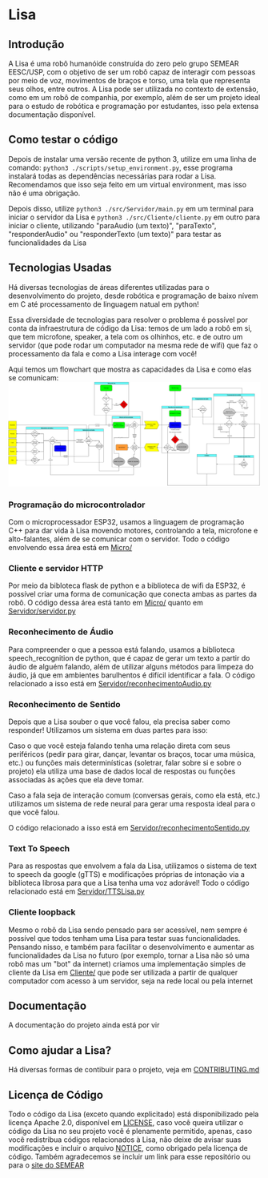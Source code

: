 # Lisa
## Introdução
A Lisa é uma robô humanóide construída do zero pelo grupo SEMEAR EESC/USP, com o objetivo de ser um robô capaz de interagir com pessoas por meio de voz, movimentos de braços e torso, uma tela que representa seus olhos, entre outros. A Lisa pode ser utilizada no contexto de extensão, como em um robô de companhia, por exemplo, além de ser um projeto ideal para o estudo de robótica e programação por estudantes, isso pela extensa documentação disponível.


## Como testar o código
Depois de instalar uma versão recente de python 3, utilize em uma linha de comando: `python3 ./scripts/setup_environment.py`, esse programa instalará todas as dependências necessárias para rodar a Lisa. Recomendamos que isso seja feito em um virtual environment, mas isso não é uma obrigação.

Depois disso, utilize `python3 ./src/Servidor/main.py` em um terminal para iniciar o servidor da Lisa e `python3 ./src/Cliente/cliente.py` em outro para iniciar o cliente, utilizando "paraAudio (um texto)", "paraTexto", "responderAudio" ou "responderTexto (um texto)" para testar as funcionalidades da Lisa


## Tecnologias Usadas
Há diversas tecnologias de áreas diferentes utilizadas para o desenvolvimento do projeto, desde robótica e programação de baixo nívem em C até processamento de linguagem natual em python!

Essa diversidade de tecnologias para resolver o problema é possível por conta da infraestrutura de código da Lisa: temos de um lado a robô em si, que tem microfone, speaker, a tela com os olhinhos, etc. e de outro um servidor (que pode rodar um computador na mesma rede de wifi) que faz o processamento da fala e como a Lisa interage com você!

Aqui temos um flowchart que mostra as capacidades da Lisa e como elas se comunicam:
![imagem do flowchart](./Arquivos_readme/lisa.svg)

### Programação do microcontrolador
Com o microprocessador ESP32, usamos a linguagem de programação C++ para dar vida à Lisa movendo motores, controlando a tela, microfone e alto-falantes, além de se comunicar com o servidor. Todo o código envolvendo essa área está em [Micro/](./src/Micro/)

### Cliente e servidor HTTP
Por meio da bibloteca flask de python e a biblioteca de wifi da ESP32, é possível criar uma forma de comunicação que conecta ambas as partes da robô. O código dessa área está tanto em [Micro/](./src/Micro/) quanto em [Servidor/servidor.py](./src/Servidor/servidor.py)

### Reconhecimento de Áudio
Para compreender o que a pessoa está falando, usamos a biblioteca speech_recognition de python, que é capaz de gerar um texto a partir do áudio de alguém falando, além de utilizar alguns métodos para limpeza do áudio, já que em ambientes barulhentos é difícil identificar a fala. O código relacionado a isso está em [Servidor/reconhecimentoAudio.py](./src/Servidor/reconhecimentoAudio.py)

### Reconhecimento de Sentido
Depois que a Lisa souber o que você falou, ela precisa saber como responder! Utilizamos um sistema em duas partes para isso: 

Caso o que você esteja falando tenha uma relação direta com seus periféricos (pedir para girar, dançar, levantar os braços, tocar uma música, etc.) ou funções mais determinísticas (soletrar, falar sobre si e sobre o projeto) ela utiliza uma base de dados local de respostas ou funções associadas às ações que ela deve tomar.

Caso a fala seja de interação comum (conversas gerais, como ela está, etc.) utilizamos um sistema de rede neural para gerar uma resposta ideal para o que você falou.

O código relacionado a isso está em [Servidor/reconhecimentoSentido.py](./src/Servidor/reconhecimentoSentido.py)

### Text To Speech
Para as respostas que envolvem a fala da Lisa, utilizamos o sistema de text to speech da google (gTTS) e modificações próprias de intonação via a biblioteca librosa para que a Lisa tenha uma voz adorável! Todo o código relacionado está em [Servidor/TTSLisa.py](./src/Servidor/TTSLisa.py)

### Cliente loopback
Mesmo o robô da Lisa sendo pensado para ser acessível, nem sempre é possível que todos tenham uma Lisa para testar suas funcionalidades. Pensando nisso, e também para facilitar o desenvolvimento e aumentar as funcionalidades da Lisa no futuro (por exemplo, tornar a Lisa não só uma robô mas um "bot" da internet) criamos uma implementação simples de cliente da Lisa em [Cliente/](./src/Cliente/) que pode ser utilizada a partir de qualquer computador com acesso à um servidor, seja na rede local ou pela internet


## Documentação
A documentação do projeto ainda está por vir


## Como ajudar a Lisa?
Há diversas formas de contibuir para o projeto, veja em [CONTRIBUTING.md](./CONTRIBUTING.md)


## Licença de Código
Todo o código da Lisa (exceto quando explicitado) está disponibilizado pela licença Apache 2.0, disponível em [LICENSE](./LICENSE), caso você queira utilizar o código da Lisa no seu projeto você é plenamente permitido, apenas, caso você redistribua códigos relacionados à Lisa, não deixe de avisar suas modificações e incluir o arquivo [NOTICE](./NOTICE), como obrigado pela licença de código. Também agradecemos se incluir um link para esse repositório ou para o [site do SEMEAR](semear.eesc.usp.br)